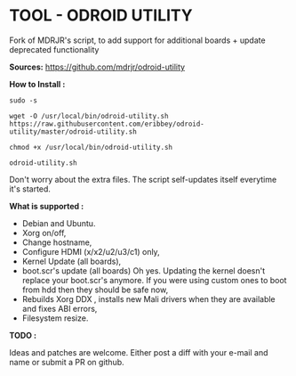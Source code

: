 TOOL - ODROID UTILITY
=====================

Fork of MDRJR's script, to add support for additional boards + update deprecated functionality

**Sources:** https://github.com/mdrjr/odroid-utility

**How to Install :**

```
sudo -s

wget -O /usr/local/bin/odroid-utility.sh https://raw.githubusercontent.com/eribbey/odroid-utility/master/odroid-utility.sh

chmod +x /usr/local/bin/odroid-utility.sh

odroid-utility.sh
```

Don't worry about the extra files. The script self-updates itself everytime it's started.

**What is supported :**

* Debian and Ubuntu.
* Xorg on/off,
* Change hostname,
* Configure HDMI (x/x2/u2/u3/c1) only,
* Kernel Update (all boards),
* boot.scr's update (all boards) Oh yes. Updating the kernel doesn't replace your boot.scr's anymore. If you were using custom ones to boot from hdd then they should be safe now,
* Rebuilds Xorg DDX , installs new Mali drivers when they are available and fixes ABI errors,
* Filesystem resize.

**TODO :**


Ideas and patches are welcome. Either post a diff with your e-mail and name or submit a PR on github.
